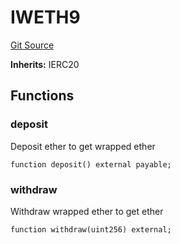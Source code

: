 # IWETH9
[Git Source](https://github.com/Bananapus/nana-buyback-hook/blob/9137c87bcd7400fb4252d57a5052a3c2a4978154/src/interfaces/external/IWETH9.sol)

**Inherits:**
IERC20


## Functions
### deposit

Deposit ether to get wrapped ether


```solidity
function deposit() external payable;
```

### withdraw

Withdraw wrapped ether to get ether


```solidity
function withdraw(uint256) external;
```

